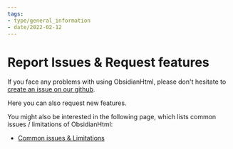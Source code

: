 ```yaml
---
tags:
- type/general_information
- date/2022-02-12
---
```

# Report Issues & Request features

If you face any problems with using ObsidianHtml, please don't hesitate to [create an issue on our github](https://github.com/obsidian-html/obsidian-html/issues).

Here you can also request new features. 

You might also be interested in the following page, which lists common issues / limitations of ObsidianHtml:

- [Common issues & Limitations](../General%20Information/Common%20issues%20%26%20Limitations.md)
